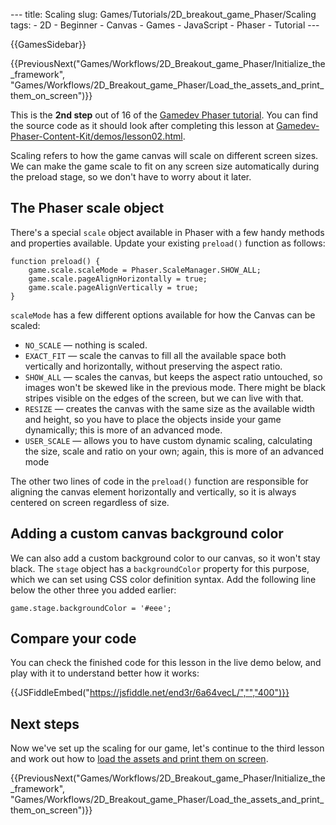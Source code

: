 --- title: Scaling slug: Games/Tutorials/2D_breakout_game_Phaser/Scaling tags: - 2D - Beginner - Canvas - Games - JavaScript - Phaser - Tutorial ---

{{GamesSidebar}}

{{PreviousNext("Games/Workflows/2D\_Breakout\_game\_Phaser/Initialize\_the\_framework", "Games/Workflows/2D\_Breakout\_game\_Phaser/Load\_the\_assets\_and\_print\_them\_on\_screen")}}

This is the **2nd step** out of 16 of the [Gamedev Phaser tutorial](/en-US/docs/Games/Tutorials/2D_breakout_game_Phaser). You can find the source code as it should look after completing this lesson at [Gamedev-Phaser-Content-Kit/demos/lesson02.html](https://github.com/end3r/Gamedev-Phaser-Content-Kit/blob/gh-pages/demos/lesson02.html).

<span class="seoSummary">Scaling refers to how the game canvas will scale on different screen sizes. We can make the game scale to fit on any screen size automatically during the preload stage, so we don't have to worry about it later.</span>

## The Phaser scale object

There's a special `scale` object available in Phaser with a few handy methods and properties available. Update your existing `preload()` function as follows:

    function preload() {
        game.scale.scaleMode = Phaser.ScaleManager.SHOW_ALL;
        game.scale.pageAlignHorizontally = true;
        game.scale.pageAlignVertically = true;
    }

`scaleMode` has a few different options available for how the Canvas can be scaled:

- `NO_SCALE` — nothing is scaled.
- `EXACT_FIT` — scale the canvas to fill all the available space both vertically and horizontally, without preserving the aspect ratio.
- `SHOW_ALL` — scales the canvas, but keeps the aspect ratio untouched, so images won't be skewed like in the previous mode. There might be black stripes visible on the edges of the screen, but we can live with that.
- `RESIZE` — creates the canvas with the same size as the available width and height, so you have to place the objects inside your game dynamically; this is more of an advanced mode.
- `USER_SCALE` — allows you to have custom dynamic scaling, calculating the size, scale and ratio on your own; again, this is more of an advanced mode

The other two lines of code in the `preload()` function are responsible for aligning the canvas element horizontally and vertically, so it is always centered on screen regardless of size.

## Adding a custom canvas background color

We can also add a custom background color to our canvas, so it won't stay black. The `stage` object has a `backgroundColor` property for this purpose, which we can set using CSS color definition syntax. Add the following line below the other three you added earlier:

    game.stage.backgroundColor = '#eee';

## Compare your code

You can check the finished code for this lesson in the live demo below, and play with it to understand better how it works:

{{JSFiddleEmbed("https://jsfiddle.net/end3r/6a64vecL/","","400")}}

## Next steps

Now we've set up the scaling for our game, let's continue to the third lesson and work out how to [load the assets and print them on screen](/en-US/docs/Games/Tutorials/2D_breakout_game_Phaser/Load_the_assets_and_print_them_on_screen).

{{PreviousNext("Games/Workflows/2D\_Breakout\_game\_Phaser/Initialize\_the\_framework", "Games/Workflows/2D\_Breakout\_game\_Phaser/Load\_the\_assets\_and\_print\_them\_on\_screen")}}
